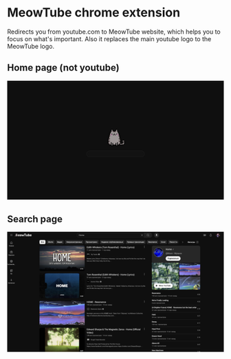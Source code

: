 # MeowTube chrome extension

Redirects you from youtube.com to MeowTube website, which helps you to focus on what's important. Also it replaces the main youtube logo to the MeowTube logo.

## Home page (not youtube)

![Home page](images/MeowTube-home.png)

## Search page

![Search page](images/MeowTube-search.png)
